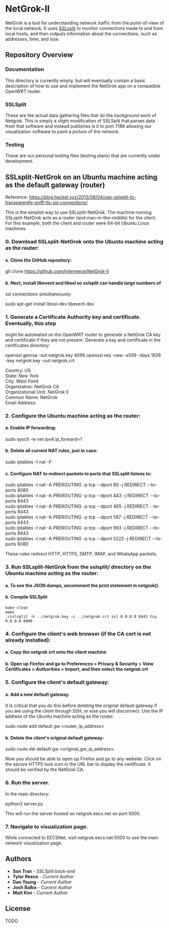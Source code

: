 NetGrok-II
================================================================================
NetGrok is a tool for understanding network traffic from the point-of-view of
the local network. It uses [SSLsplit] to monitor connections made to and from
local hosts, and then outputs information about the connections, such as
addresses, time, and size. 
 
[SSLsplit]: https://www.roe.ch/SSLsplit
[OpenWRT]: https://openwrt.org/
[Original NetGrok project]: https://github.com/codydunne/netgrok

Repository Overview
--------------------------------------------------------------------------------
### Documentation
This directory is currently empty, but will eventually contain
a basic description of how to use and implement the NetGrok app on a 
compatible OpenWRT router.

### SSLSplit
These are the actual data gathering files that do the background work of Netgrok.
This is simply a slight modification of SSLSplit that parses data from that
software and instead publishes is it to port 7188 allowing our visualization 
software to paint a picture of the network.

### Testing
These are our personal testing files (testing plans) that are currently under development.

SSLsplit-NetGrok on an Ubuntu machine acting as the default gateway (router)
--------------------------------------------------------------------------------
Reference: https://blog.heckel.xyz/2013/08/04/use-sslsplit-to-transparently-sniff-tls-ssl-connections/

This is the simplist way to use SSLsplit-NetGrok. The machine running
SSLsplit-NetGrok acts as a router (and man-in-the-middle) for the client. For
this example, both the client and router were 64-bit Ubuntu Linux machines.

### 0. Download SSLsplit-NetGrok onto the Ubuntu machine acting as the router:

 #### a. Clone the GitHub repository:

  git clone https://github.com/tylerreece/NetGrok-II

 #### b. Next, install libevent and libssl so sslsplit can handle large numbers of
  ssl connections simultaneously:

  sudo apt-get install libssl-dev libevent-dev


### 1. Generate a Certificate Authority key and certificate. Eventually, this step
might be automated on the OpenWRT router to generate a NetGrok CA key and
certificate if they are not present. Generate a key and certificate in the
certificates directory:

openssl genrsa -out netgrok.key 4096
openssl req -new -x509 -days 1826 -key netgrok.key -out netgrok.crt

  Country:             US \
  State:               New York \
  City:                West Point \
  Organization:        NetGrok CA \
  Organizational Unit: NetGrok II \
  Common Name:         NetGrok \
  Email Address: 


### 2. Configure the Ubuntu machine acting as the router:

####  a. Enable IP forwarding:

  sudo sysctl -w net.ipv4.ip_forward=1

####  b. Delete all current NAT rules, just in case:

  sudo iptables -t nat -F

 #### c. Configure NAT to redirect packets to ports that SSLsplit listens to:

  sudo iptables -t nat -A PREROUTING -p tcp --dport   80 -j REDIRECT --to-ports 8080 \
  sudo iptables -t nat -A PREROUTING -p tcp --dport  443 -j REDIRECT --to-ports 8443 \
  sudo iptables -t nat -A PREROUTING -p tcp --dport  465 -j REDIRECT --to-ports 8443 \
  sudo iptables -t nat -A PREROUTING -p tcp --dport  587 -j REDIRECT --to-ports 8443 \
  sudo iptables -t nat -A PREROUTING -p tcp --dport  993 -j REDIRECT --to-ports 8443 \
  sudo iptables -t nat -A PREROUTING -p tcp --dport 5222 -j REDIRECT --to-ports 8080 

  These rules redirect HTTP, HTTPS, SMTP, IMAP, and WhatsApp packets.


### 3. Run SSLsplit-NetGrok from the sslsplit/ directory on the Ubuntu machine acting as the router:

 ####  a. To see the JSON dumps, uncomment the print statement in netgrok().
 ####  b. Compile SSLSplit

    make clean
    make
    ./sslsplit -k ../netgrok.key -c ../netgrok.crt ssl 0.0.0.0 8443 tcp 0.0.0.0 8080


### 4. Configure the client's web browser (if the CA cert is not already installed):

 #### a. Copy the netgrok.crt onto the client machine

  #### b. Open up Firefox and go to Preferences > Privacy & Security > View Certificates > Authorities > Import, and then select the netgrok.crt


### 5. Configure the client's default gateway:

####  a. Add a new default gateway. 
  It is critical that you do this before deleting the original default 
  gateway if you are using the client through SSH, or else you will disconnect. 
  Use the IP address of the Ubuntu machine acting as the router:

  sudo route add default gw <router_ip_address>

####  b. Delete the client's original default gateway:

  sudo route del default gw <original_gw_ip_address>

Now you should be able to open up Firefox and go to any website. Click on the
secure HTTPS lock icon in the URL bar to display the certificate. It should be
verified by the NetGrok CA.

### 6. Run the server.

   In the main directory:  
   
   python3 server.py
   
   This will run the server hosted on netgrok.eecs.net on port 5000.
   
### 7. Navigate to visualization page.

   While connected to EECSNet, visit netgrok.eecs.net:5000 to see the main network visualization page.

## Authors

- **Son Tran** - *SSLSplit back-end*
- **Tyler Reece** - *Current Author* 
- **Dan Young** - *Current Author*
- **Josh Balba** - *Current Author*
- **Matt Kim** - *Current Author*

## License

TODO
